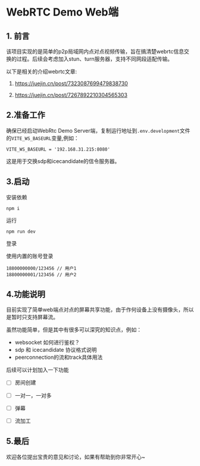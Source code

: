 # WebRTC Demo Web端

## 1. 前言

该项目实现的是简单的p2p局域网内点对点视频传输，旨在搞清楚webrtc信息交换的过程。后续会考虑加入stun、turn服务器，支持不同网段适配传输。

以下是相关的介绍webrtc文章:

1. https://juejin.cn/post/7323087699479838730

2. https://juejin.cn/post/7267892210304565303

## 2.准备工作

确保已经启动WebRtc Demo Server端，复制运行地址到`.env.development`文件的`VITE_WS_BASEURL`变量,例如：

```SHELL
VITE_WS_BASEURL = '192.168.31.215:8080'
```

这是用于交换sdp和icecandidate的信令服务器。


## 3.启动

安装依赖

```
npm i 
```

运行

```
npm run dev
```

登录

使用内置的账号登录
```JS
18800000000/123456 // 用户1
18800000001/123456 // 用户2
```

## 4.功能说明

目前实现了简单web端点对点的屏幕共享功能，由于作何设备上没有摄像头，所以是暂时只支持屏幕流。

虽然功能简单，但是其中有很多可以深究的知识点，例如：

- websocket 如何进行鉴权？
- sdp 和 icecandidate 协议格式说明
- peerconnection的流和track具体用法


后续可以计划加入一下功能

- [ ] 房间创建
- [ ] 一对一，一对多 
- [ ] 弹幕
- [ ] 流加工


## 5.最后

欢迎各位提出宝贵的意见和讨论，如果有帮助到你非常开心~






